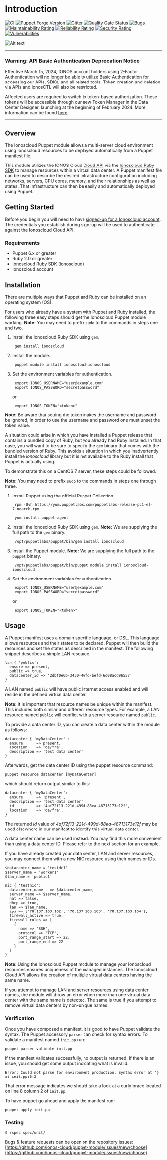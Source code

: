 # Introduction

![CI](https://github.com/ionos-cloud/puppet-module/workflows/CI/badge.svg) 
[![Puppet Forge Version](https://img.shields.io/puppetforge/v/ionoscloud/ionoscloud)](https://forge.puppet.com/modules/ionoscloud/ionoscloud) 
[![Gitter](https://badges.gitter.im/ionos-cloud/sdk-general.png)](https://gitter.im/ionos-cloud/sdk-general)
[![Quality Gate Status](https://sonarcloud.io/api/project_badges/measure?project=puppet-module&metric=alert_status)](https://sonarcloud.io/dashboard?id=puppet-module)
[![Bugs](https://sonarcloud.io/api/project_badges/measure?project=puppet-module&metric=bugs)](https://sonarcloud.io/dashboard?id=puppet-module)
[![Maintainability Rating](https://sonarcloud.io/api/project_badges/measure?project=puppet-module&metric=sqale_rating)](https://sonarcloud.io/dashboard?id=puppet-module)
[![Reliability Rating](https://sonarcloud.io/api/project_badges/measure?project=puppet-module&metric=reliability_rating)](https://sonarcloud.io/dashboard?id=puppet-module)
[![Security Rating](https://sonarcloud.io/api/project_badges/measure?project=puppet-module&metric=security_rating)](https://sonarcloud.io/dashboard?id=puppet-module)
[![Vulnerabilities](https://sonarcloud.io/api/project_badges/measure?project=puppet-module&metric=vulnerabilities)](https://sonarcloud.io/dashboard?id=puppet-module)


![Alt text](.github/IONOS.CLOUD.BLU.svg?raw=true "Title")

---
### Warning: API Basic Authentication Deprecation Notice
Effective March 15, 2024, IONOS account holders using 2-Factor Authentication will no longer be able to utilize Basic Authentication for accessing our APIs, SDKs, and all related tools. Token creation and deletion via APIs and ionosCTL will also be restricted.

Affected users are required to switch to token-based authorization. These tokens will be accessible through our new Token Manager in the Data Center Designer, launching at the beginning of February 2024. More information can be found [here](https://docs.ionos.com/cloud/getting-started/basic-tutorials/deprecation-basic-authentication/basic-authentication-deprecation-faqs).

---

## Overview

The Ionoscloud Puppet module allows a multi-server cloud environment using Ionoscloud resources to be deployed automatically from a Puppet manifest file.

This module utilizes the IONOS Cloud [Cloud API](https://devops.ionoscloud.com/api/cloud/) via the [Ionoscloud Ruby SDK](https://github.com/ionos-cloud/sdk-ruby) to manage resources within a virtual data center. A Puppet manifest file can be used to describe the desired infrastructure configuration including networks, servers, CPU cores, memory, and their relationships as well as states. That infrastructure can then be easily and automatically deployed using Puppet.

## Getting Started

Before you begin you will need to have [signed-up for a Ionoscloud account](https://devops.ionoscloud.com/signup). The credentials you establish during sign-up will be used to authenticate against the Ionoscloud Cloud API.

### Requirements

* Puppet 6.x or greater
* Ruby 2.0 or greater
* Ionoscloud Ruby SDK (ionoscloud)
* Ionoscloud account

## Installation

There are multiple ways that Puppet and Ruby can be installed on an operating system (OS).

For users who already have a system with Puppet and Ruby installed, the following three easy steps should get the Ionoscloud Puppet module working. **Note:** You may need to prefix `sudo` to the commands in steps one and two.

1. Install the Ionoscloud Ruby SDK using `gem`.

        gem install ionoscloud

2. Install the module.

        puppet module install ionoscloud-ionoscloud

3. Set the environment variables for authentication.

        export IONOS_USERNAME="user@example.com"
        export IONOS_PASSWORD="secretpassword"

      or

        export IONOS_TOKEN="<token>"

**Note:** Be aware that setting the token makes the username and password be ignored, in order to use the username and password one must unset the token value.

A situation could arise in which you have installed a Puppet release that contains a bundled copy of Ruby, but you already had Ruby installed. In that case, you will want to be sure to specify the `gem` binary that comes with the bundled version of Ruby. This avoids a situation in which you inadvertently install the *ionoscloud* library but it is not available to the Ruby install that Puppet is actually using.

To demonstrate this on a CentOS 7 server, these steps could be followed.

**Note:** You may need to prefix `sudo` to the commands in steps one through three.

1. Install Puppet using the official Puppet Collection.

        rpm -Uvh https://yum.puppetlabs.com/puppetlabs-release-pc1-el-7.noarch.rpm

        yum install puppet-agent

2. Install the Ionoscloud Ruby SDK using `gem`. **Note:** We are supplying the full path to the `gem` binary.

        /opt/puppetlabs/puppet/bin/gem install ionoscloud

3. Install the Puppet module. **Note:** We are supplying the full path to the `puppet` binary.

        /opt/puppetlabs/puppet/bin/puppet module install ionoscloud-ionoscloud

4. Set the environment variables for authentication.

        export IONOS_USERNAME="user@example.com"
        export IONOS_PASSWORD="secretpassword"

      or

        export IONOS_TOKEN="<token>"

## Usage

A Puppet manifest uses a domain specific language, or DSL. This language allows resources and their states to be declared. Puppet will then build the resources and set the states as described in the manifest. The following snippet describes a simple LAN resource.

    lan { 'public':
      ensure => present,
      public => true,
      datacenter_id => '2dbf0e6b-3430-46fd-befd-6d08acd96557'
    }

A LAN named `public` will have public Internet access enabled and will reside in the defined virtual data center.

**Note**: It is important that resource names be unique within the manifest. This includes both similar and different resource types. For example, a LAN resource named `public` will conflict with a server resource named `public`.

To provide a data center ID, you can create a data center within the module as follows:

    datacenter { 'myDataCenter' :
      ensure      => present,
      location    => 'de/fra',
      description => 'test data center'
    }

Afterwards, get the data center ID using the puppet resource command:

    puppet resource datacenter [myDataCenter]

which should return output similar to this:

    datacenter { 'myDataCenter':
      ensure      => 'present',
      description => 'test data center',
      id          => '4af72f13-221d-499d-88ea-48713173e12f',
      location    => 'de/fra',
    }

The returned *id* value of *4af72f13-221d-499d-88ea-48713173e12f* may be used elsewhere in our manifest to identify this virtual data center.

A data center name can be used instead. You may find this more convenient than using a data center ID. Please refer to the next section for an example.

If you have already created your data center, LAN and server resources, you may connect them with a new NIC resource using their names or IDs.

    $datacenter_name = 'testdc1'
    $server_name = 'worker1'
    $lan_name = 'public1'

    nic { 'testnic':
      datacenter_name   => $datacenter_name,
      server_name => $server_name,
      nat => false,
      dhcp => true,
      lan => $lan_name,
      ips => ['78.137.103.102', '78.137.103.103', '78.137.103.104'],
      firewall_active => true,
      firewall_rules => [
        {
          name => 'SSH',
          protocol => 'TCP',
          port_range_start => 22,
          port_range_end => 22
        }
      ]
    }

**Note**: Using the Ionoscloud Puppet module to manage your Ionoscloud resources ensures uniqueness of the managed instances. The Ionoscloud Cloud API allows the creation of multiple virtual data centers having the same name.

If you attempt to manage LAN and server resources using data center names, the module will throw an error when more than one virtual data center with the same name is detected. The same is true if you attempt to remove virtual data centers by non-unique names.

### Verification

Once you have composed a manifest, it is good to have Puppet validate the syntax. The Puppet accessory `parser` can check for syntax errors. To validate a manifest named `init.pp` run:

    puppet parser validate init.pp

If the manifest validates successfully, no output is returned. If there is an issue, you should get some output indicating what is invalid:

    Error: Could not parse for environment production: Syntax error at '}' at init.pp:8:2

That error message indicates we should take a look at a curly brace located on line 8 column 2 of `init.pp`.

To have puppet go ahead and apply the manifest run:

    puppet apply init.pp


### Testing

```text
$ rspec spec/unit/
```

Bugs & feature requests can be open on the repository issues: [https://github.com/ionos-cloud/puppet-module/issues/new/choose](https://github.com/ionos-cloud/puppet-module/issues/new/choose)
